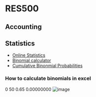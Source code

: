 # RES500

## Accounting

## Statistics
* [Online Statistics](https://onlinestatbook.com/version_1.html)
* [Binomial calculator](https://stattrek.com/online-calculator/binomial.aspx)
* [Cumulative Binonmial Probabilities](https://online.stat.psu.edu/stat414/lesson/10/10.3)

### How to calculate binomials in excel
0	50	0.65	0.00000000
![image](https://user-images.githubusercontent.com/5123737/136446057-3ce0099f-fe17-4b6c-84ba-d1c8e5f0711f.png)
